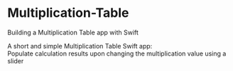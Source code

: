 # Multiplication-Table
Building a Multiplication Table app with Swift <br>

A short and simple Multiplication Table Swift app: <br>
Populate calculation results upon changing the multiplication value using a slider

